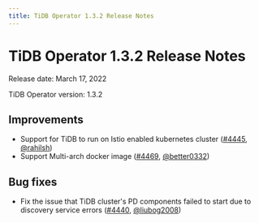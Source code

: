 ```yaml
---
title: TiDB Operator 1.3.2 Release Notes
---
```


# TiDB Operator 1.3.2 Release Notes

Release date: March 17, 2022

TiDB Operator version: 1.3.2

## Improvements

- Support for TiDB to run on Istio enabled kubernetes cluster ([#4445](https://github.com/pingcap/tidb-operator/pull/4445), [@rahilsh](https://github.com/rahilsh))
- Support Multi-arch docker image ([#4469](https://github.com/pingcap/tidb-operator/pull/4469), [@better0332](https://github.com/better0332))

## Bug fixes

- Fix the issue that TiDB cluster's PD components failed to start due to discovery service errors ([#4440](https://github.com/pingcap/tidb-operator/pull/4440), [@liubog2008](https://github.com/liubog2008))